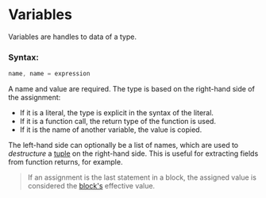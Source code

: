 # Variables

Variables are handles to data of a type.

### Syntax:

```go
name, name = expression
```

A name and value are required. The type is based on the right-hand side of the assignment:
- If it is a literal, the type is explicit in the syntax of the literal.
- If it is a function call, the return type of the function is used.
- If it is the name of another variable, the value is copied.

The left-hand side can optionally be a list of names, which are used to *destructure* a [tuple](types.md) on the right-hand side. This is useful for extracting fields from function returns, for example.

> If an assignment is the last statement in a block, the assigned value is considered the [block's](scope.md) effective value.
